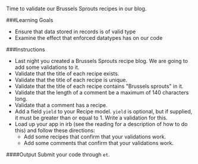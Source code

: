 Time to validate our Brussels Sprouts recipes in our blog.

###Learning Goals
* Ensure that data stored in records is of valid type
* Examine the effect that enforced datatypes has on our code

###Instructions
* Last night you created a Brussels Sprouts recipe blog. We are going to add some validations to it.
* Validate that the title of each recipe exists.
* Validate that the title of each recipe is unique.
* Validate that the title of each recipe contains "Brussels sprouts" in it.
* Validate that the length of a comment be a maximum of 140 characters long.
* Validate that a comment has a recipe.
* Add a field `yield` to your Recipe model. `yield` is optional, but if supplied, it must be greater than or equal to 1. Write a validation for this.
* Load up your app in irb (see the reading for a description of how to do this) and follow these directions:
  * Add some recipes that confirm that your validations work.
  * Add some comments that confirm that your validations work.

####Output
Submit your code through `et`.
